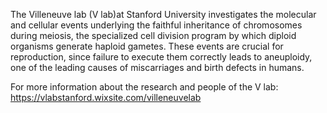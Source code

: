 The Villeneuve lab (V lab)at Stanford University investigates the molecular and cellular events underlying the faithful inheritance of chromosomes during meiosis, the specialized cell division program by which diploid organisms generate haploid gametes. These events are crucial for reproduction, since failure to execute them correctly leads to aneuploidy, one of the leading causes of miscarriages and birth defects in humans. 

For more information about the research and people of the V lab: https://vlabstanford.wixsite.com/villeneuvelab
<!---
Vlab-stanford/Vlab-stanford is a ✨ special ✨ repository because its `README.md` (this file) appears on your GitHub profile.
You can click the Preview link to take a look at your changes.
--->
